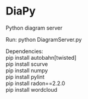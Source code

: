 # DiaPy
Python diagram server

Run:
python DiagramServer.py

Dependencies:</br>
pip install autobahn[twisted]</br>
pip install scurve</br>
pip install numpy</br>
pip install pylint</br>
pip install radon==2.2.0</br>
pip install wordcloud
